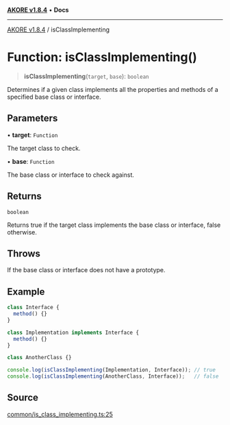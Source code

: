 [**AKORE v1.8.4**](../README.md) • **Docs**

***

[AKORE v1.8.4](../globals.md) / isClassImplementing

# Function: isClassImplementing()

> **isClassImplementing**(`target`, `base`): `boolean`

Determines if a given class implements all the properties and methods of a specified base class or interface.

## Parameters

• **target**: `Function`

The target class to check.

• **base**: `Function`

The base class or interface to check against.

## Returns

`boolean`

Returns true if the target class implements the base class or interface, false otherwise.

## Throws

If the base class or interface does not have a prototype.

## Example

```ts
class Interface {
  method() {}
}

class Implementation implements Interface {
  method() {}
}

class AnotherClass {}

console.log(isClassImplementing(Implementation, Interface)); // true
console.log(isClassImplementing(AnotherClass, Interface));   // false
```

## Source

[common/is\_class\_implementing.ts:25](https://github.com/Pavez7274/akore//blob/16b0580217e27fdbdfda0f584c9911f51b124649/src/common/is_class_implementing.ts#L25)
